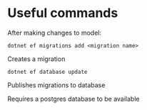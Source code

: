 # Useful commands

After making changes to model:

`dotnet ef migrations add <migration name>`

Creates a migration

`dotnet ef database update`

Publishes migrations to database


Requires a postgres database to be available